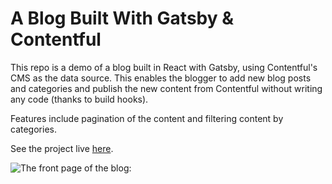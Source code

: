# A Blog Built With Gatsby & Contentful

This repo is a demo of a blog built in React with Gatsby, using Contentful's CMS as the data source. This enables the blogger to add new blog posts and categories and publish the new content from Contentful without writing any code (thanks to build hooks).

Features include pagination of the content and filtering content by categories.

See the project live [here](https://unruffled-feynman-32fd80.netlify.com/).

![The front page of the blog: ](./screenshot.png 'Blog front page')
